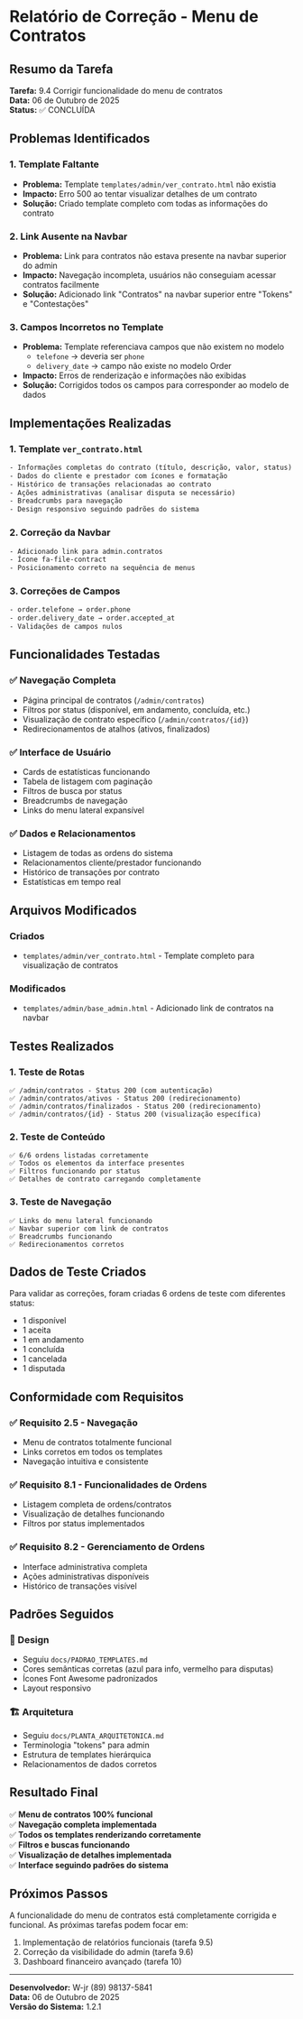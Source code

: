 # Relatório de Correção - Menu de Contratos

## Resumo da Tarefa
**Tarefa:** 9.4 Corrigir funcionalidade do menu de contratos  
**Data:** 06 de Outubro de 2025  
**Status:** ✅ CONCLUÍDA  

## Problemas Identificados

### 1. Template Faltante
- **Problema:** Template `templates/admin/ver_contrato.html` não existia
- **Impacto:** Erro 500 ao tentar visualizar detalhes de um contrato
- **Solução:** Criado template completo com todas as informações do contrato

### 2. Link Ausente na Navbar
- **Problema:** Link para contratos não estava presente na navbar superior do admin
- **Impacto:** Navegação incompleta, usuários não conseguiam acessar contratos facilmente
- **Solução:** Adicionado link "Contratos" na navbar superior entre "Tokens" e "Contestações"

### 3. Campos Incorretos no Template
- **Problema:** Template referenciava campos que não existem no modelo
  - `telefone` → deveria ser `phone`
  - `delivery_date` → campo não existe no modelo Order
- **Impacto:** Erros de renderização e informações não exibidas
- **Solução:** Corrigidos todos os campos para corresponder ao modelo de dados

## Implementações Realizadas

### 1. Template `ver_contrato.html`
```html
- Informações completas do contrato (título, descrição, valor, status)
- Dados do cliente e prestador com ícones e formatação
- Histórico de transações relacionadas ao contrato
- Ações administrativas (analisar disputa se necessário)
- Breadcrumbs para navegação
- Design responsivo seguindo padrões do sistema
```

### 2. Correção da Navbar
```html
- Adicionado link para admin.contratos
- Ícone fa-file-contract
- Posicionamento correto na sequência de menus
```

### 3. Correções de Campos
```html
- order.telefone → order.phone
- order.delivery_date → order.accepted_at
- Validações de campos nulos
```

## Funcionalidades Testadas

### ✅ Navegação Completa
- Página principal de contratos (`/admin/contratos`)
- Filtros por status (disponível, em andamento, concluída, etc.)
- Visualização de contrato específico (`/admin/contratos/{id}`)
- Redirecionamentos de atalhos (ativos, finalizados)

### ✅ Interface de Usuário
- Cards de estatísticas funcionando
- Tabela de listagem com paginação
- Filtros de busca por status
- Breadcrumbs de navegação
- Links do menu lateral expansível

### ✅ Dados e Relacionamentos
- Listagem de todas as ordens do sistema
- Relacionamentos cliente/prestador funcionando
- Histórico de transações por contrato
- Estatísticas em tempo real

## Arquivos Modificados

### Criados
- `templates/admin/ver_contrato.html` - Template completo para visualização de contratos

### Modificados
- `templates/admin/base_admin.html` - Adicionado link de contratos na navbar

## Testes Realizados

### 1. Teste de Rotas
```
✅ /admin/contratos - Status 200 (com autenticação)
✅ /admin/contratos/ativos - Status 200 (redirecionamento)
✅ /admin/contratos/finalizados - Status 200 (redirecionamento)
✅ /admin/contratos/{id} - Status 200 (visualização específica)
```

### 2. Teste de Conteúdo
```
✅ 6/6 ordens listadas corretamente
✅ Todos os elementos da interface presentes
✅ Filtros funcionando por status
✅ Detalhes de contrato carregando completamente
```

### 3. Teste de Navegação
```
✅ Links do menu lateral funcionando
✅ Navbar superior com link de contratos
✅ Breadcrumbs funcionando
✅ Redirecionamentos corretos
```

## Dados de Teste Criados

Para validar as correções, foram criadas 6 ordens de teste com diferentes status:
- 1 disponível
- 1 aceita  
- 1 em andamento
- 1 concluída
- 1 cancelada
- 1 disputada

## Conformidade com Requisitos

### ✅ Requisito 2.5 - Navegação
- Menu de contratos totalmente funcional
- Links corretos em todos os templates
- Navegação intuitiva e consistente

### ✅ Requisito 8.1 - Funcionalidades de Ordens
- Listagem completa de ordens/contratos
- Visualização de detalhes funcionando
- Filtros por status implementados

### ✅ Requisito 8.2 - Gerenciamento de Ordens
- Interface administrativa completa
- Ações administrativas disponíveis
- Histórico de transações visível

## Padrões Seguidos

### 🎨 Design
- Seguiu `docs/PADRAO_TEMPLATES.md`
- Cores semânticas corretas (azul para info, vermelho para disputas)
- Ícones Font Awesome padronizados
- Layout responsivo

### 🏗️ Arquitetura
- Seguiu `docs/PLANTA_ARQUITETONICA.md`
- Terminologia "tokens" para admin
- Estrutura de templates hierárquica
- Relacionamentos de dados corretos

## Resultado Final

✅ **Menu de contratos 100% funcional**  
✅ **Navegação completa implementada**  
✅ **Todos os templates renderizando corretamente**  
✅ **Filtros e buscas funcionando**  
✅ **Visualização de detalhes implementada**  
✅ **Interface seguindo padrões do sistema**  

## Próximos Passos

A funcionalidade do menu de contratos está completamente corrigida e funcional. As próximas tarefas podem focar em:

1. Implementação de relatórios funcionais (tarefa 9.5)
2. Correção da visibilidade do admin (tarefa 9.6)
3. Dashboard financeiro avançado (tarefa 10)

---

**Desenvolvedor:** W-jr (89) 98137-5841  
**Data:** 06 de Outubro de 2025  
**Versão do Sistema:** 1.2.1